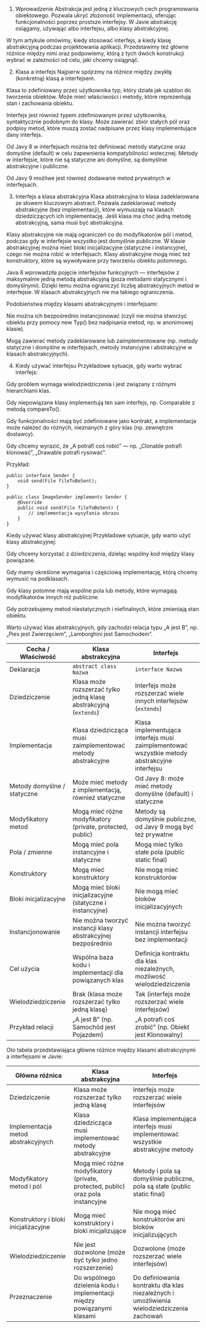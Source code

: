 1. Wprowadzenie
Abstrakcja jest jedną z kluczowych cech programowania obiektowego. Pozwala ukryć złożoność implementacji, oferując funkcjonalności poprzez prostsze interfejsy. W Javie abstrakcję osiągamy, używając albo interfejsu, albo klasy abstrakcyjnej.

W tym artykule omówimy, kiedy stosować interfejs, a kiedy klasę abstrakcyjną podczas projektowania aplikacji. Przedstawimy też główne różnice między nimi oraz podpowiemy, którą z tych dwóch konstrukcji wybrać w zależności od celu, jaki chcemy osiągnąć.

2. Klasa a interfejs
Najpierw spójrzmy na różnice między zwykłą (konkretną) klasą a interfejsem.

Klasa to zdefiniowany przez użytkownika typ, który działa jak szablon do tworzenia obiektów. Może mieć właściwości i metody, które reprezentują stan i zachowania obiektu.

Interfejs jest również typem zdefiniowanym przez użytkownika, syntaktycznie podobnym do klasy. Może zawierać zbiór stałych pól oraz podpisy metod, które muszą zostać nadpisane przez klasy implementujące dany interfejs.

Od Javy 8 w interfejsach można też definiować metody statyczne oraz domyślne (default) w celu zapewnienia kompatybilności wstecznej. Metody w interfejsie, które nie są statyczne ani domyślne, są domyślnie abstrakcyjne i publiczne.

Od Javy 9 możliwe jest również dodawanie metod prywatnych w interfejsach.

3. Interfejs a klasa abstrakcyjna
Klasa abstrakcyjna to klasa zadeklarowana ze słowem kluczowym abstract. Pozwala zadeklarować metody abstrakcyjne (bez implementacji), które wymuszają na klasach dziedziczących ich implementację. Jeśli klasa ma choć jedną metodę abstrakcyjną, sama musi być abstrakcyjna.

Klasy abstrakcyjne nie mają ograniczeń co do modyfikatorów pól i metod, podczas gdy w interfejsie wszystko jest domyślnie publiczne. W klasie abstrakcyjnej można mieć bloki inicjalizacyjne (statyczne i instancyjne), czego nie można robić w interfejsach. Klasy abstrakcyjne mogą mieć też konstruktory, które są wywoływane przy tworzeniu obiektu potomnego.

Java 8 wprowadziła pojęcie interfejsów funkcyjnych — interfejsów z maksymalnie jedną metodą abstrakcyjną (poza metodami statycznymi i domyślnymi). Dzięki temu można ograniczyć liczbę abstrakcyjnych metod w interfejsie. W klasach abstrakcyjnych nie ma takiego ograniczenia.

Podobieństwa między klasami abstrakcyjnymi i interfejsami:

Nie można ich bezpośrednio instancjonować (czyli nie można stworzyć obiektu przy pomocy new Typ() bez nadpisania metod, np. w anonimowej klasie).

Mogą zawierać metody zadeklarowane lub zaimplementowane (np. metody statyczne i domyślne w interfejsach, metody instancyjne i abstrakcyjne w klasach abstrakcyjnych).

4. Kiedy używać interfejsu
Przykładowe sytuacje, gdy warto wybrać interfejs:

Gdy problem wymaga wielodziedziczenia i jest związany z różnymi hierarchiami klas.

Gdy niepowiązane klasy implementują ten sam interfejs, np. Comparable z metodą compareTo().

Gdy funkcjonalności mają być zdefiniowane jako kontrakt, a implementacja może należeć do różnych, nieznanych z góry klas (np. zewnętrzni dostawcy).

Gdy chcemy wyrazić, że „A potrafi coś robić” — np. „Clonable potrafi klonować”, „Drawable potrafi rysować”.

Przykład:
```
public interface Sender {
    void send(File fileToBeSent);
}

public class ImageSender implements Sender {
    @Override
    public void send(File fileToBeSent) {
        // implementacja wysyłania obrazu
    }
}
```

Kiedy używać klasy abstrakcyjnej
Przykładowe sytuacje, gdy warto użyć klasy abstrakcyjnej:

Gdy chcemy korzystać z dziedziczenia, dzieląc wspólny kod między klasy powiązane.

Gdy mamy określone wymagania i częściową implementację, którą chcemy wymusić na podklasach.

Gdy klasy potomne mają wspólne pola lub metody, które wymagają modyfikatorów innych niż publiczne.

Gdy potrzebujemy metod niestatycznych i niefinalnych, które zmieniają stan obiektu.

Warto używać klas abstrakcyjnych, gdy zachodzi relacja typu „A jest B”, np. „Pies jest Zwierzęciem”, „Lamborghini jest Samochodem”.

| Cecha / Właściwość          | Klasa abstrakcyjna                                               | Interfejs                                                                                    |
| --------------------------- | ---------------------------------------------------------------- | -------------------------------------------------------------------------------------------- |
| Deklaracja                  | `abstract class Nazwa`                                           | `interface Nazwa`                                                                            |
| Dziedziczenie               | Klasa może rozszerzać tylko jedną klasę abstrakcyjną (`extends`) | Interfejs może rozszerzać wiele innych interfejsów (`extends`)                               |
| Implementacja               | Klasa dziedzicząca musi zaimplementować metody abstrakcyjne      | Klasa implementująca interfejs musi zaimplementować wszystkie metody abstrakcyjne interfejsu |
| Metody domyślne / statyczne | Może mieć metody z implementacją, również statyczne              | Od Javy 8: może mieć metody domyślne (default) i statyczne                                   |
| Modyfikatory metod          | Mogą mieć różne modyfikatory (private, protected, public)        | Metody są domyślnie publiczne, od Javy 9 mogą być też prywatne                               |
| Pola / zmienne              | Mogą mieć pola instancyjne i statyczne                           | Mogą mieć tylko stałe pola (public static final)                                             |
| Konstruktory                | Mogą mieć konstruktory                                           | Nie mogą mieć konstruktorów                                                                  |
| Bloki inicjalizacyjne       | Mogą mieć bloki inicjalizacyjne (statyczne i instancyjne)        | Nie mogą mieć bloków inicjalizacyjnych                                                       |
| Instancjonowanie            | Nie można tworzyć instancji klasy abstrakcyjnej bezpośrednio     | Nie można tworzyć instancji interfejsu bez implementacji                                     |
| Cel użycia                  | Wspólna baza kodu i implementacji dla powiązanych klas           | Definicja kontraktu dla klas niezależnych, możliwość wielodziedziczenia                      |
| Wielodziedziczenie          | Brak (klasa może rozszerzać tylko jedną klasę)                   | Tak (interfejs może rozszerzać wiele interfejsów)                                            |
| Przykład relacji            | „A jest B” (np. Samochód jest Pojazdem)                          | „A potrafi coś zrobić” (np. Obiekt jest Klonowalny)                                          |

Oto tabela przedstawiająca główne różnice między klasami abstrakcyjnymi a interfejsami w Javie:

| Główna różnica                       | Klasa abstrakcyjna                                                              | Interfejs                                                                                  |
| ------------------------------------ | ------------------------------------------------------------------------------- | ------------------------------------------------------------------------------------------ |
| Dziedziczenie                        | Klasa może rozszerzać tylko jedną klasę                                         | Interfejs może rozszerzać wiele interfejsów                                                |
| Implementacja metod abstrakcyjnych   | Klasa dziedzicząca musi implementować metody abstrakcyjne                       | Klasa implementująca interfejs musi implementować wszystkie abstrakcyjne metody            |
| Modyfikatory metod i pól             | Mogą mieć różne modyfikatory (private, protected, public) oraz pola instancyjne | Metody i pola są domyślnie publiczne, pola są stałe (public static final)                  |
| Konstruktory i bloki inicjalizacyjne | Mogą mieć konstruktory i bloki inicjalizujące                                   | Nie mogą mieć konstruktorów ani bloków inicjalizujących                                    |
| Wielodziedziczenie                   | Nie jest dozwolone (może być tylko jedno rozszerzenie)                          | Dozwolone (może rozszerzać wiele interfejsów)                                              |
| Przeznaczenie                        | Do wspólnego dzielenia kodu i implementacji między powiązanymi klasami          | Do definiowania kontraktu dla klas niezależnych i umożliwienia wielodziedziczenia zachowań |
